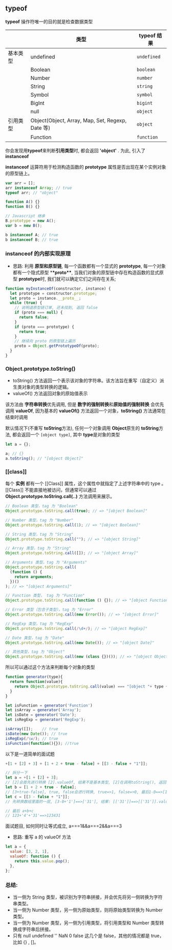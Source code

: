 ## typeof

**typeof** 操作符唯一的目的就是检查数据类型

|          | 类型                                             | typeof 结果 |
| -------- | ------------------------------------------------ | ----------- |
| 基本类型 | undefined                                        | `undefined` |
|          | Boolean                                          | `boolean`   |
|          | Number                                           | `number`    |
|          | String                                           | `string`    |
|          | Symbol                                           | `symbol`    |
|          | BigInt                                           | `bigint`    |
|          | null                                             | `object`    |
| 引用类型 | Object(Object, Array, Map, Set, Regexp, Date 等) | `object`    |
|          | Function                                         | `function`  |

你会发现用**typeof**来判断**引用类型**时, 都会返回 **'object'**
. 为此, 引入了 **instanceof**

**instanceof** 运算符用于检测构造函数的 **prototype** 属性是否出现在某个实例对象的原型链上。

```javascript
var arr = [];
arr instanceof Array; // true
typeof arr; // "object"

function A() {}
function B() {}

// Javascript 继承
B.prototype = new A();
var b = new B();

b instanceof A; // true
b instanceof B; // true
```

### instanceof 的内部实现原理

- 思路: 利用 **原型和原型链**, 每一个函数都有一个显式的 **prototype**, 每一个对象都有一个隐式原型 \***\*proto\*\***, 当我们对象的原型链中存在构造函数的显式原型 **prototype**时, 我们就可以确定它们之间存在关系;

```javascript
function myInstanceOf(constructor, instance) {
  let prototype = constructor.prototype;
  let proto = instance.__proto__;
  while (true) {
    // 说明道原型链订单, 还未找到, 返回 false
    if (proto === null) {
      return false;
    }
    if (proto === prototype) {
      return true;
    }
    // 继续向 proto 的原型链上遍历
    proto = Object.getPrototypeOf(proto);
  }
}
```

### Object.prototype.toString()

- toString() 方法返回一个表示该对象的字符串。该方法旨在重写（自定义）派生类对象的类型转换的逻辑。
- valueOf() 方法返回对象的原始值表示

该方法由 **字符串转换**优先调用, 但是 **数字的强制转换**和**原始值的强制转换** 会优先调用 **valueOf**, 因为基本的 **valueOf()** 方法返回一个对象，**toString()** 方法通常在结束时调用

默认情况下(不重写 **toString**方法), 任何一个对象调用 **Object**原生的 **toString**方法, 都会返回一个 `[object type]`, 其中 **type**是对象的类型

```javascript
let a = {};

a; // {}
a.toString(); // "[object Object]"
```

### [[class]]

每个 **实例** 都有一个 [[Class]] 属性，这个属性中就指定了上述字符串中的 type 。 [[Class]] 不能直接地被访问，但通常可以通过 **Object.prototype.toString.call(..)** 方法调用来展示。

```javascript
// Boolean 类型，tag 为 "Boolean"
Object.prototype.toString.call(true); // => "[object Boolean]"

// Number 类型，tag 为 "Number"
Object.prototype.toString.call(1); // => "[object Boolean]"

// String 类型，tag 为 "String"
Object.prototype.toString.call(""); // => "[object String]"

// Array 类型，tag 为 "String"
Object.prototype.toString.call([]); // => "[object Array]"

// Arguments 类型，tag 为 "Arguments"
Object.prototype.toString.call(
  (function () {
    return arguments;
  })()
); // => "[object Arguments]"

// Function 类型， tag 为 "Function"
Object.prototype.toString.call(function () {}); // => "[object Function]"

// Error 类型（包含子类型），tag 为 "Error"
Object.prototype.toString.call(new Error()); // => "[object Error]"

// RegExp 类型，tag 为 "RegExp"
Object.prototype.toString.call(/\d+/); // => "[object RegExp]"

// Date 类型，tag 为 "Date"
Object.prototype.toString.call(new Date()); // => "[object Date]"

// 其他类型，tag 为 "Object"
Object.prototype.toString.call(new (class {})()); // => "[object Object]"
```

所以可以通过这个方法来判断每个对象的类型

```javascript
function generator(type){
  return function(value){
    return Object.prototype.toString.call(value) === "[object "+ type +"]"
  }
}

let isFunction = generator('Function')
let isArray = generator('Array');
let isDate = generator('Date');
let isRegExp = generator('RegExp');

isArray([]);    // true
isDate(new Date()); // true
isRegExp(/\w/); // true
isFunction(function(){}); //true
```

以下是一道简单的面试题

```javascript
+[1 + [2] + 3] + [1 + 2 + true - false] + [[3 - false + "1"]];

// 拆分一下
let a = +[1 + [2] + 3];
// [2]会首先进行转换 [2].valueOf, 结果不是基本类型, [2]在调用toString(), 返回'2', 最后 1 + '2' + 3, 1,3进行隐式转换, +'123' ==> 123
let b = [1 + 2 + true - false];
// [3+true-false], true, false会进行转换, true=>1, false=>0, 最后1-0==>[1+3]==>[4]==>[4].valueOf().toString()==>'4'
let c = [[3 - false + "1"]];
// 先转换数组里面的一层, [3-0+'1']==>['31'], 结果: [['31']]==>[['31']].valueOf().toString()==>'31'

// 最后 a+b+c
// 123+'4'+'31'==>123431
```

面试题目, 如何同时让等式成立, a===1&&a===2&&a===3

- 思路:
  重写 a 的 valueOf 方法

```javascript
let a = {
  value: [3, 2, 1],
  valueOf: function () {
    return this.value.pop();
  },
};
```

### 总结:

- 当一侧为 String 类型，被识别为字符串拼接，并会优先将另一侧转换为字符串类型。
- 当一侧为 Number 类型，另一侧为原始类型，则将原始类型转换为 Number 类型。
- 当一侧为 Number 类型，另一侧为引用类型，将引用类型和 Number 类型转换成字符串后拼接。
- 只有 null undefined '' NaN 0 false 这几个是 false，其他的情况都是 true，比如 {} , []。
